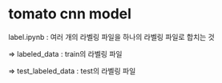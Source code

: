 # tomato cnn model
label.ipynb :  여러 개의 라벨링 파일을 하나의 라벨링 파일로 합치는 것

=> labeled_data : train의 라벨링 파일

=> test_labeled_data : test의 라벨링 파일
